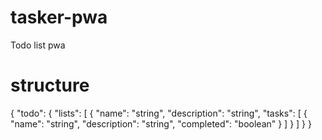 # tasker-pwa
Todo list pwa 

# structure 
{
  "todo": {
     "lists": [
       {
         "name": "string",
         "description": "string",
          "tasks": [
            {
              "name": "string",
              "description": "string",
              "completed": "boolean"
            }
          ]
       }
     ]
  }
}